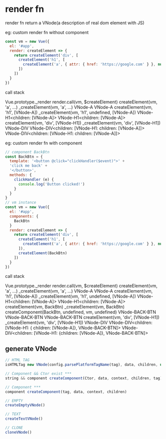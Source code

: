 # render fn

render fn return a VNode(a description of real dom element with JS)

eg: custom render fn without component
```javascript
const vm = new Vue({
  el: '#app',
  render: createElement => {
    return createElement('div', [
      createElement('h1', [
        createElement('a', { attr: { href: 'https://google.com' } }, null, 'link')
      ])
    ])
  }
})
```

call stack

Vue.prototype._render
    render.call(vm, $createElement)
        createElement(vm, 'a', ...)
            _createElement(vm, 'a', ...)
            VNode-A
        VNode-A
        createElement(vm, 'h1', [VNode-A])
            _createElement(vm, 'h1', undefined, [VNode-A])
            VNode-H1<children: [VNode-A]>
        VNode-H1<children: [VNode-A]>
        createElement(vm, 'div', [VNode-H1])
            _createElement(vm, 'div', [VNode-H1])
            VNode-DIV
        VNode-DIV<children: [VNode-H1: children: [VNode-A]]>
    VNode-DIV<children: [VNode-H1: children: [VNode-A]]>

eg: custom render fn with component
```javascript
// component BackBtn
const BackBtn = {
  template: '<button @click="clickHandler($event)">' +
  'click me back' +
  '</button>',
  methods: {
    clickHandler (e) {
      console.log('Button clicked!')
    }
  }
}
// vm instance
const vm = new Vue({
  el: '#app',
  components: {
    BackBtn
  }
  render: createElement => {
    return createElement('div', [
      createElement('h1', [
        createElement('a', { attr: { href: 'https://google.com' } }, null, 'link')
      ]),
      createElement(BackBtn)
    ])
  }
})
```

call stack

Vue.prototype._render
    render.call(vm, $createElement)
        createElement(vm, 'a', ...)
            _createElement(vm, 'a', ...)
            VNode-A
        VNode-A
        createElement(vm, 'h1', [VNode-A])
            _createElement(vm, 'h1', undefined, [VNode-A])
            VNode-H1<children: [VNode-A]>
        VNode-H1<children: [VNode-A]>
        createElement(vm, BackBtn)
            _createElement(vm, BackBtn)
                createComponent(BackBtn, undefined, vm, undefined)
                VNode-BACK-BTN
            VNode-BACK-BTN
        VNode-BACK-BTN
        createElement(vm, 'div', [VNode-H1])
            _createElement(vm, 'div', [VNode-H1])
            VNode-DIV
        VNode-DIV<children: [VNode-H1: { children: [VNode-A]}, VNode-BACK-BTN]>
    VNode-DIV<children: [VNode-H1: {children: [VNode-A]}, VNode-BACK-BTN]>

## generate VNode

```javascript
// HTML TAG
isHTMLTag new VNode(config.parsePlatformTagName(tag), data, children, undefined, undefined, context)

// Component && Ctor exist ***
string && component createComponent(Ctor, data, context, children, tag)

// Component ***
component createComponent(tag, data, context, children)

// EMPTY
createEmptyVNode()

// TEXT
createTextVNode()

// CLONE
cloneVNode()

```
